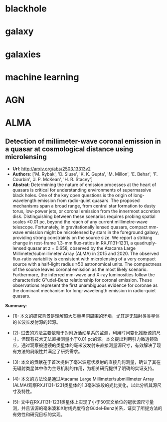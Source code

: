# blackhole
# galaxy
# galaxies
# machine learning
# AGN
# ALMA
## Detection of millimeter-wave coronal emission in a quasar at cosmological distance using microlensing
- **Url**: http://arxiv.org/abs/2503.13313v2
- **Authors**: ['M. Rybak', 'D. Sluse', 'K. K. Gupta', 'M. Millon', 'E. Behar', 'F. Courbin', 'J. P. McKean', 'H. R. Stacey']
- **Abstrat**: Determining the nature of emission processes at the heart of quasars is critical for understanding environments of supermassive black holes. One of the key open questions is the origin of long-wavelength emission from radio-quiet quasars. The proposed mechanisms span a broad range, from central star formation to dusty torus, low-power jets, or coronal emission from the innermost accretion disk. Distinguishing between these scenarios requires probing spatial scales $\leq$0.01 pc, beyond the reach of any current millimetre-wave telescope. Fortunately, in gravitationally lensed quasars, compact mm-wave emission might be microlensed by stars in the foreground galaxy, providing strong constraints on the source size. We report a striking change in rest-frame 1.3-mm flux-ratios in RXJ1131-1231, a quadruply-lensed quasar at z = 0.658, observed by the Atacama Large Millimeter/submillimeter Array (ALMA) in 2015 and 2020. The observed flux-ratio variability is consistent with microlensing of a very compact source with a half-light radius $\leq$50 astronomical units. The compactness of the source leaves coronal emission as the most likely scenario. Furthermore, the inferred mm-wave and X-ray luminosities follow the characteristic G\"udel-Benz relationship for coronal emission. These observations represent the first unambiguous evidence for coronae as the dominant mechanism for long-wavelength emission in radio-quiet quasars.


**Summary**: 

- (1): 本文的研究背景是理解超大质量黑洞周围的环境，尤其是无辐射类类星体的长波长发射源的起源。

- (2): 过去的方法主要依赖于对附近活动星系的监测，利用时间变化推断源的尺寸。但现有技术无法直接测量小于0.01 pc的源。本文提出利用引力微透镜效应，通过观察被透镜的类星体的毫米波发射来直接测量源尺寸，有效解决了现有方法的局限性并满足了研究需求。

- (3): 本文的贡献在于首次提供了毫米波冠状发射的直接几何测量，确认了其在无辐射类星体中作为主导机制的作用，为相关研究提供了明确的实证支持。

- (4): 本文的方法论是通过Atacama Large Millimeter/submillimeter Array (ALMA)观察RXJ1131-1231类星体的1.3毫米波段的光比变化，以此分析其源尺寸及特性。

- (5): 文中在RXJ1131-1231类星体上实现了小于50天文单位的冠状源尺寸量测，并且该源的毫米波和X射线光度符合Güdel-Benz关系，证实了所提方法的有效性和研究目标的实现。

